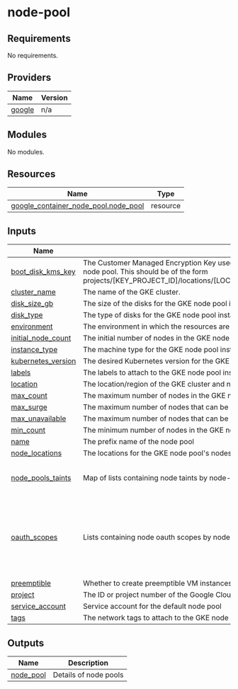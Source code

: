 # node-pool

<!-- BEGINNING OF PRE-COMMIT-TERRAFORM DOCS HOOK -->
## Requirements

No requirements.

## Providers

| Name | Version |
|------|---------|
| <a name="provider_google"></a> [google](#provider\_google) | n/a |

## Modules

No modules.

## Resources

| Name | Type |
|------|------|
| [google_container_node_pool.node_pool](https://registry.terraform.io/providers/hashicorp/google/latest/docs/resources/container_node_pool) | resource |

## Inputs

| Name | Description | Type | Default | Required |
|------|-------------|------|---------|:--------:|
| <a name="input_boot_disk_kms_key"></a> [boot\_disk\_kms\_key](#input\_boot\_disk\_kms\_key) | The Customer Managed Encryption Key used to encrypt the boot disk attached to each node in the node pool. This should be of the form projects/[KEY\_PROJECT\_ID]/locations/[LOCATION]/keyRings/[RING\_NAME]/cryptoKeys/[KEY\_NAME]. | `string` | `""` | no |
| <a name="input_cluster_name"></a> [cluster\_name](#input\_cluster\_name) | The name of the GKE cluster. | `string` | n/a | yes |
| <a name="input_disk_size_gb"></a> [disk\_size\_gb](#input\_disk\_size\_gb) | The size of the disks for the GKE node pool instances. | `number` | n/a | yes |
| <a name="input_disk_type"></a> [disk\_type](#input\_disk\_type) | The type of disks for the GKE node pool instances. e.g. pd-standard, pd-balanced or pd-ssd | `string` | `"pd-standard"` | no |
| <a name="input_environment"></a> [environment](#input\_environment) | The environment in which the resources are being deployed. | `string` | n/a | yes |
| <a name="input_initial_node_count"></a> [initial\_node\_count](#input\_initial\_node\_count) | The initial number of nodes in the GKE node pool. | `number` | n/a | yes |
| <a name="input_instance_type"></a> [instance\_type](#input\_instance\_type) | The machine type for the GKE node pool instances. | `string` | n/a | yes |
| <a name="input_kubernetes_version"></a> [kubernetes\_version](#input\_kubernetes\_version) | The desired Kubernetes version for the GKE cluster and node pool. | `string` | n/a | yes |
| <a name="input_labels"></a> [labels](#input\_labels) | The labels to attach to the GKE node pool instances. | `map(string)` | `{}` | no |
| <a name="input_location"></a> [location](#input\_location) | The location/region of the GKE cluster and node pool. | `string` | n/a | yes |
| <a name="input_max_count"></a> [max\_count](#input\_max\_count) | The maximum number of nodes in the GKE node pool. | `number` | n/a | yes |
| <a name="input_max_surge"></a> [max\_surge](#input\_max\_surge) | The maximum number of nodes that can be created beyond the desired size during an upgrade. | `number` | `1` | no |
| <a name="input_max_unavailable"></a> [max\_unavailable](#input\_max\_unavailable) | The maximum number of nodes that can be simultaneously unavailable during an upgrade. | `number` | `0` | no |
| <a name="input_min_count"></a> [min\_count](#input\_min\_count) | The minimum number of nodes in the GKE node pool. | `number` | n/a | yes |
| <a name="input_name"></a> [name](#input\_name) | The prefix name of the node pool | `string` | `""` | no |
| <a name="input_node_locations"></a> [node\_locations](#input\_node\_locations) | The locations for the GKE node pool's nodes. | `list(string)` | n/a | yes |
| <a name="input_node_pools_taints"></a> [node\_pools\_taints](#input\_node\_pools\_taints) | Map of lists containing node taints by node-pool name | `map(list(object({ key = string, value = string, effect = string })))` | <pre>{<br>  "all": []<br>}</pre> | no |
| <a name="input_oauth_scopes"></a> [oauth\_scopes](#input\_oauth\_scopes) | Lists containing node oauth scopes by node-pool name | `list(string)` | <pre>[<br>  "https://www.googleapis.com/auth/devstorage.read_only",<br>  "https://www.googleapis.com/auth/ndev.clouddns.readwrite",<br>  "https://www.googleapis.com/auth/service.management.readonly",<br>  "https://www.googleapis.com/auth/logging.write",<br>  "https://www.googleapis.com/auth/monitoring",<br>  "https://www.googleapis.com/auth/servicecontrol",<br>  "https://www.googleapis.com/auth/trace.append",<br>  "https://www.googleapis.com/auth/devstorage.read_only",<br>  "https://www.googleapis.com/auth/cloud-platform"<br>]</pre> | no |
| <a name="input_preemptible"></a> [preemptible](#input\_preemptible) | Whether to create preemptible VM instances for the GKE node pool. | `bool` | `false` | no |
| <a name="input_project"></a> [project](#input\_project) | The ID or project number of the Google Cloud project. | `string` | n/a | yes |
| <a name="input_service_account"></a> [service\_account](#input\_service\_account) | Service account for the default node pool | `string` | n/a | yes |
| <a name="input_tags"></a> [tags](#input\_tags) | The network tags to attach to the GKE node pool instances. | `list(string)` | `[]` | no |

## Outputs

| Name | Description |
|------|-------------|
| <a name="output_node_pool"></a> [node\_pool](#output\_node\_pool) | Details of node pools |
<!-- END OF PRE-COMMIT-TERRAFORM DOCS HOOK -->
